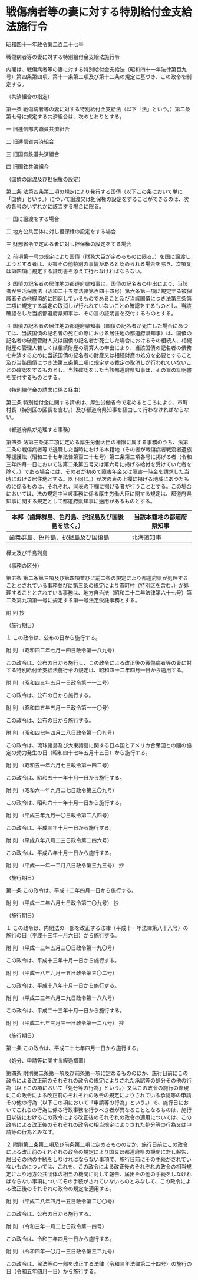 # 戦傷病者等の妻に対する特別給付金支給法施行令

昭和四十一年政令第二百二十七号

戦傷病者等の妻に対する特別給付金支給法施行令

内閣は、戦傷病者等の妻に対する特別給付金支給法（昭和四十一年法律第百九号）第四条第四項、第十一条第二項及び第十二条の規定に基づき、この政令を制定する。

（共済組合の指定）

第一条 戦傷病者等の妻に対する特別給付金支給法（以下「法」という。）第二条第七号に規定する共済組合は、次のとおりとする。

一 旧逓信部内職員共済組合

二 旧逓信省共済組合

三 旧国有鉄道共済組合

四 旧国鉄共済組合

（国債の譲渡及び担保権の設定）

第二条 法第四条第二項の規定により発行する国債（以下この条において単に「国債」という。）について譲渡又は担保権の設定をすることができるのは、次の各号のいずれかに該当する場合に限る。

一 国に譲渡をする場合

二 地方公共団体に対し担保権の設定をする場合

三 財務省令で定める者に対し担保権の設定をする場合

２ 前項第一号の規定により国債（財務大臣が定めるものに限る。）を国に譲渡しようとする者は、災害その他特別の事情があると認められる場合を除き、次項又は第四項に規定する証明書を添えて行わなければならない。

３ 国債の記名者の居住地の都道府県知事は、国債の記名者の申出により、当該者が生活保護法（昭和二十五年法律第百四十四号）第六条第一項に規定する被保護者その他経済的に困窮しているものであること及び当該国債につき法第三条第二項に規定する裁定の取消しが行われていないことの確認をするものとし、当該確認をした当該都道府県知事は、その旨の証明書を交付するものとする。

４ 国債の記名者の居住地の都道府県知事（国債の記名者が死亡した場合にあつては、当該国債の記名者の死亡の際における居住地の都道府県知事）は、国債の記名者の破産管財人又は国債の記名者が死亡した場合におけるその相続人、相続財産の管理人若しくは相続財産の清算人の申出により、当該国債の記名者の債務を弁済するために当該国債の記名者の財産又は相続財産の処分を必要とすること及び当該国債につき法第三条第二項に規定する裁定の取消しが行われていないことの確認をするものとし、当該確認をした当該都道府県知事は、その旨の証明書を交付するものとする。

（特別給付金の請求に係る経由）

第三条 特別給付金に関する請求は、厚生労働省令で定めるところにより、市町村長（特別区の区長を含む。）及び都道府県知事を経由して行わなければならない。

（都道府県が処理する事務）

第四条 法第三条第二項に定める厚生労働大臣の権限に属する事務のうち、法第二条の戦傷病者等で退職した当時における本籍地（その者が戦傷病者戦没者遺族等援護法（昭和二十七年法律第百二十七号）第二条第三項各号に掲げる者（令和三年四月一日において法第二条第五号又は第六号に掲げる給付を受けていた者を除く。）である場合には、その者が初めて障害年金又は障害一時金を請求した当時における居住地とする。以下同じ。）が次の表の上欄に掲げる地域にあつたものに係るものは、それぞれ、同表の下欄に掲げる者が行うこととする。この場合においては、法の規定中当該事務に係る厚生労働大臣に関する規定は、都道府県知事に関する規定として都道府県知事に適用があるものとする。

本邦（歯舞群島、色丹島、択捉島及び国後島を除く。） | 当該本籍地の都道府県知事  
---|---  
歯舞群島、色丹島、択捉島及び国後島 | 北海道知事  
樺太及び千島列島  
  
（事務の区分）

第五条 第二条第三項及び第四項並びに前二条の規定により都道府県が処理することとされている事務並びに第三条の規定により市町村（特別区を含む。）が処理することとされている事務は、地方自治法（昭和二十二年法律第六十七号）第二条第九項第一号に規定する第一号法定受託事務とする。

附 則 抄

（施行期日）

１ この政令は、公布の日から施行する。

附 則 （昭和四二年七月一四日政令第一八九号）

この政令は、公布の日から施行し、この政令による改正後の戦傷病者等の妻に対する特別給付金支給法施行令の規定は、昭和四十二年四月一日から適用する。

附 則 （昭和四三年五月一日政令第一一二号）

この政令は、公布の日から施行する。

附 則 （昭和四五年五月一日政令第一一〇号）

この政令は、公布の日から施行する。

附 則 （昭和四七年四月二八日政令第一〇九号）

この政令は、琉球諸島及び大東諸島に関する日本国とアメリカ合衆国との間の協定の効力発生の日（昭和四十七年五月十五日）から施行する。

附 則 （昭和五一年六月七日政令第一四二号）

この政令は、昭和五十一年十月一日から施行する。

附 則 （昭和六一年九月二七日政令第三〇九号）

この政令は、昭和六十一年十月一日から施行する。

附 則 （平成三年九月一〇日政令第二八四号）

この政令は、平成三年十月一日から施行する。

附 則 （平成八年八月二三日政令第二四六号）

この政令は、平成八年十月一日から施行する。

附 則 （平成一一年一二月八日政令第三九三号） 抄

（施行期日）

第一条 この政令は、平成十二年四月一日から施行する。

附 則 （平成一二年六月七日政令第三〇九号） 抄

（施行期日）

１ この政令は、内閣法の一部を改正する法律（平成十一年法律第八十八号）の施行の日（平成十三年一月六日）から施行する。

附 則 （平成一三年五月三〇日政令第一九〇号）

この政令は、平成十三年十月一日から施行する。

附 則 （平成一八年九月一五日政令第三〇二号）

この政令は、平成十八年十月一日から施行する。

附 則 （平成二三年六月二九日政令第一八八号）

この政令は、平成二十三年十月一日から施行する。

附 則 （平成二七年三月三一日政令第一二八号） 抄

（施行期日）

第一条 この政令は、平成二十七年四月一日から施行する。

（処分、申請等に関する経過措置）

第四条 附則第二条第一項及び前条第一項に定めるもののほか、施行日前にこの政令による改正前のそれぞれの政令の規定によりされた承認等の処分その他の行為（以下この項において「処分等の行為」という。）又はこの政令の施行の際現にこの政令による改正前のそれぞれの政令の規定によりされている承認等の申請その他の行為（以下この項において「申請等の行為」という。）で、施行日においてこれらの行為に係る行政事務を行うべき者が異なることとなるものは、施行日以後におけるこの政令による改正後のそれぞれの政令の適用については、この政令による改正後のそれぞれの政令の相当規定によりされた処分等の行為又は申請等の行為とみなす。

２ 附則第二条第二項及び前条第二項に定めるもののほか、施行日前にこの政令による改正前のそれぞれの政令の規定により国又は都道府県の機関に対し報告、届出その他の手続をしなければならない事項で、施行日前にその手続がされていないものについては、これを、この政令による改正後のそれぞれの政令の相当規定により地方公共団体の相当の機関に対して報告、届出その他の手続をしなければならない事項についてその手続がされていないものとみなして、この政令による改正後のそれぞれの政令の規定を適用する。

附 則 （平成二八年四月一五日政令第二〇〇号）

この政令は、公布の日から施行する。

附 則 （令和三年一月二七日政令第一四号）

この政令は、令和三年四月一日から施行する。

附 則 （令和四年一〇月一三日政令第三二九号）

この政令は、民法等の一部を改正する法律（令和三年法律第二十四号）の施行の日（令和五年四月一日）から施行する。
